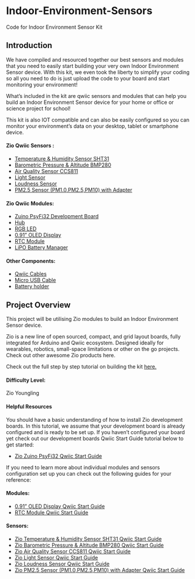 # Indoor-Environment-Sensors
Code for Indoor Environment Sensor Kit

## Introduction

We have compiled and resourced together our best sensors and modules that you need to easily start building your very own Indoor Environment Sensor device. With this kit, we even took the liberty to simplify your coding so all you need to do is just upload the code to your board and start monitoring your environment!

 

What’s included in the kit are qwiic sensors and modules that can help you build an Indoor Environment Sensor device for your home or office or science project for school! 

 

This kit is also IOT compatible and can also be easily configured so you can monitor your environment’s data on your desktop, tablet or smartphone device.


 

#### Zio Qwiic Sensors :

- [Temperature & Humidity Sensor SHT31](https://www.smart-prototyping.com/Zio-Qwiic-Temperature-Humidity-Sensor-SHT31) 
- [Barometric Pressure & Altitude BMP280](https://www.smart-prototyping.com/Zio-Qwiic-Air-Pressure-Sensor-BMP280) 
- [Air Quality Sensor CCS811](https://www.smart-prototyping.com/Zio-Qwiic-Air-Quality-Sensor-CCS811)
- [Light Sensor](https://www.smart-prototyping.com/Zio-Qwiic-Air-Quality-Sensor-CCS811) 
- [Loudness Sensor](https://www.smart-prototyping.com/Zio-Qwiic-Loudness-Sensor-I2C)
- [PM2.5 Sensor (PM1.0,PM2.5,PM10) with Adapter](https://www.smart-prototyping.com/Zio-Qwiic-PM-Air-Quality-Sensor-and-Adapter-Board)
 

#### Zio Qwiic Modules:

- [Zuino PsyFi32 Development Board](https://www.smart-prototyping.com/Zuino-XS-PsyFi32.html)
- [Hub](https://www.smart-prototyping.com/Zio-Qwiic-Hub.html)
- [RGB LED](https://www.smart-prototyping.com/Zio-Qwiic-RGB-LED-APA102)
- [0.91” OLED Display](https://www.smart-prototyping.com/Zio-OLED-Display-0-91-in-128-32-Qwiic.html)
- [RTC Module](https://www.smart-prototyping.com/Zio-Qwiic-RTC-module-DS3231)
- [LiPO Battery Manager](https://www.smart-prototyping.com/Zio-LiPo-Battery-Manager.html)
 

#### Other Components:

- [Qwiic Cables](https://www.smart-prototyping.com/Qwiic-200mm-Cable-10pcs)
- [Micro USB Cable](https://www.smart-prototyping.com/5pcs-Micro-USB-Cable)
- [Battery holder](https://www.smart-prototyping.com/Battery-Holder-for-Zio-4x-AA-6V)
 

 

## Project Overview
 

This project will be utilising Zio modules to build an Indoor Environment Sensor device. 

 

Zio is a new line of open sourced, compact, and grid layout boards, fully integrated for Arduino and Qwiic ecosystem. Designed ideally for wearables, robotics, small-space limitations or other on the go projects. Check out other awesome Zio products here.

Check out the full step by step tutorial on building the kit [here.](https://www.smart-prototyping.com/blog/Build-An-Indoor-Environment-Sensor-Device)

 

#### Difficulty Level:

Zio Youngling

 

#### Helpful Resources

 

You should have a basic understanding of how to install Zio development boards. In this tutorial, we assume that your development board is already configured and is ready to be set up.  If you haven’t configured your board yet check out our development boards Qwiic Start Guide tutorial below to get started:
 

- [Zio Zuino PsyFi32 Qwiic Start Guide](https://www.smart-prototyping.com/blog/Zio-Zuino-XS-PsyFi32-Qwiic-Start-Guide)
 

If you need to learn more about individual modules and sensors configuration set up you can check out the following guides for your reference:

 

#### Modules:

- [0.91” OLED Display Qwiic Start Guide](https://www.smart-prototyping.com/blog/Zio-OLED-Display-Qwiic-Guide)
- [RTC Module Qwiic Start Guide](https://www.smart-prototyping.com/blog/Zio-RTC-Module-Qwiic-Guide)
 

#### Sensors:

- [Zio Temperature & Humidity Sensor SHT31 Qwiic Start Guide](https://www.smart-prototyping.com/blog/Zio-Temperature-and-Humidity-Sensor-Qwiic-Start-Guide)
- [Zio Barometric Pressure & Altitude BMP280 Qwiic Start Guide](https://www.smart-prototyping.com/blog/Zio-Air-Pressure-Sensor-Qwiic-Start-Guide)
- [Zio Air Quality Sensor CCS811 Qwiic Start Guide](https://www.smart-prototyping.com/blog/Zio-Air-Quality-Sensor-Qwiic-Start-Guide)
- [Zio Light Sensor Qwiic Start Guide](https://www.smart-prototyping.com/blog/Zio-Light-Sensor-Qwiic-Start-Guide)
- [Zio Loudness Sensor Qwiic Start Guide](https://www.smart-prototyping.com/blog/Zio-Loudness-Sensor-Qwiic-Start-Guide)
- [Zio PM2.5 Sensor (PM1.0,PM2.5,PM10) with Adapter Qwiic Start Guide](https://www.smart-prototyping.com/blog/Zio-PM-2.5-Air-Quality-Sensor-with-Adapter-Qwiic-Start)
